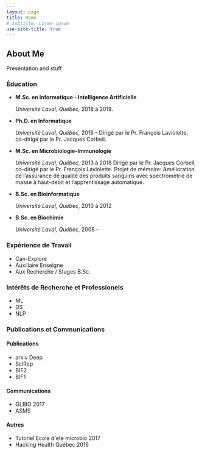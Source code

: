 ```yaml
---
layout: page
title: Home
# subtitle: Lorem ipsum
use-site-title: true
---
```


## About Me

Presentation and stuff

### Éducation

- **M.Sc. en Informatique - Intelligence Artificielle** 

    *Université Laval, Québec,* 2018 à 2019.
- **Ph.D. en Informatique** 
    
    *Université Laval, Québec,* 2016 - 
    Dirigé par le Pr. François Laviolette, co-dirigé par le Pr. Jacques Corbeil.
- **M.Sc. en Microbiologie-Immunologie** 
    
    *Université Laval, Québec,* 2013 à 2018
    Dirigé par le Pr. Jacques Corbeil, co-dirigé par le Pr. François Laviolette.
    Projet de mémoire: Amélioration de l’assurance de qualité des produits sanguins avec spectrométrie de masse à haut-débit et l’apprentissage automatique.
- **B.Sc. en Bioinformatique** 
    
    *Université Laval, Québec,* 2010 à 2012
- **B.Sc. en Biochimie** 
    
    *Université Laval, Québec,* 2008 -

### Expérience de Travail

 - Can-Explore
 - Auxiliaire Enseigne
 - Aux Recherche / Stages B.Sc.

### Intérêts de Recherche et Professionels

- ML
- DS
- NLP

### Publications et Communications

#### Publications

 - arxiv Deep
 - SciRep
 - BIF2
 - BIF1

#### Communications

- GLBIO 2017
- ASMS

#### Autres

- Tutoriel Ecole d'ete microbio 2017
- Hacking Health Québec 2016
